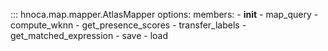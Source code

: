 ::: hnoca.map.mapper.AtlasMapper
    options:
        members: 
        - __init__ 
        - map_query 
        - compute_wknn 
        - get_presence_scores 
        - transfer_labels
        - get_matched_expression
        - save
        - load
